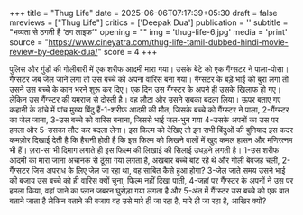 +++
title = "Thug Life"
date = 2025-06-06T07:17:39+05:30
draft = false
mreviews = ["Thug Life"]
critics = ['Deepak Dua']
publication = ''
subtitle = "भव्यता से ठगती है ‘ठग लाइफ’"
opening = ""
img = 'thug-life-6.jpg'
media = 'print'
source = "https://www.cineyatra.com/thug-life-tamil-dubbed-hindi-movie-review-by-deepak-dua/"
score = 4
+++

पुलिस और गुंडों की गोलीबारी में एक शरीफ आदमी मारा गया। उसके बेटे को एक गैंग्सटर ने पाला-पोसा। गैंग्सटर जब जेल जाने लगा तो उस बच्चे को अपना वारिस बना गया। गैंग्सटर के बड़े भाई को बुरा लगा तो उसने उस बच्चे के कान भरने शुरू कर दिए। एक दिन उस गैंग्स्टर के अपने ही उसके खिलाफ हो गए। लेकिन उस गैंग्स्टर की यमराज से दोस्ती है। वह लौटा और उसने सबका बदला लिया। ऊपर बताए गए कहानी के ढांचे में पांच मुख्य बिंदु हैं-1-शरीफ आदमी की मौत, जिसके बच्चे को गैंग्स्टर ने पाला, 2-गैंग्स्टर का जेल जाना, 3-उस बच्चे को वारिस बनाना, जिससे भाई जल-भुन गया 4-उसके अपनों का उस पर हमला और 5-उसका लौट कर बदला लेना। इस फिल्म को देखिए तो इन सभी बिंदुओं की बुनियाद इस कदर कमज़ोर दिखाई देती है कि हैरानी होती है कि इस फिल्म को लिखने वालों में खुद कमल हासन और मणिरत्नम भी हैं। ज़रा-सा भी दिमाग लगाते ही इस फिल्म की लिखाई की सिलाई उधड़ने लगती है। 1-उस शरीफ आदमी का मारा जाना अचानक से ठूंसा गया लगता है, अखबार बच्चे बांट रहे थे और गोली बेवजह चली, 2-गैंग्सटर जिस अपराध के लिए जेल जा रहा था, वह साबित कैसे हुआ होगा? 3-जेल जाते समय उसने भाई की बजाय उस बच्चे को ही वारिस क्यों चुना, फिल्म नहीं दिखा पाती, 4-जहां पर गैंग्स्टर के अपनों ने उस पर हमला किया, वहां जाने का प्लान जबरन घुसेड़ा गया लगता है और 5-अंत में गैंग्स्टर उस बच्चे को एक बात बताने जाता है लेकिन बताने की बजाय वह उसे मारे ही जा रहा है, मारे ही जा रहा है, आखिर क्यों?

